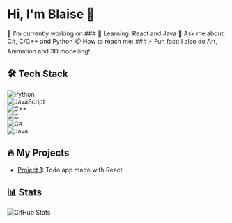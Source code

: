 # Hi, I'm Blaise 👋  

🔭 I’m currently working on ###
🌱 Learning: React and Java
💬 Ask me about: C#, C/C++ and Python
📫 How to reach me: ###
⚡ Fun fact: I also do Art, Animation and 3D modelling!

## 🛠️ Tech Stack  
![Python](https://img.shields.io/badge/-Python-3776AB?logo=python&logoColor=white)  
![JavaScript](https://img.shields.io/badge/-JavaScript-F7DF1E?logo=javascript&logoColor=black)  
![C++](https://img.shields.io/badge/-C++-00599C?logo=c%2B%2B&logoColor=white)  
![C](https://img.shields.io/badge/-C-A8B9CC?logo=c&logoColor=black)  
![C#](https://img.shields.io/badge/-C%23-239120?logo=c-sharp&logoColor=white)  
![Java](https://img.shields.io/badge/-Java-007396?logo=java&logoColor=white)  


## 🔥 My Projects  
- [Project 1](https://github.com/blazeonitch/react-todo-list): Todo app made with React

## 📊 Stats  
![GitHub Stats](https://github-readme-stats.vercel.app/api?username=blazeonitch&show_icons=true&theme=radical)  
<!---
blazeonitch/blazeonitch is a ✨ special ✨ repository because its `README.md` (this file) appears on your GitHub profile.
You can click the Preview link to take a look at your changes.
--->

